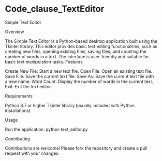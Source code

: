 # Code_clause_TextEditor
Simple Text Editor

Overview

The Simple Text Editor is a Python-based desktop application built using the Tkinter library. This editor provides basic text editing functionalities, such as creating new files, opening existing files, saving files, and counting the number of words in a text. The interface is user-friendly and suitable for basic text manipulation tasks. Features


Create New File: Start a new text file.
Open File: Open an existing text file.
Save File: Save the current text file.
Save As: Save the current text file with a new name.
Word Count: Display the number of words in the current text.
Exit: Exit the text editor.

Requirements

 Python 3.7 or higher
Tkinter library (usually included with Python installations)

Usage

 Run the application:
  python text_editor.py

Contributing

 Contributions are welcome! Please fork the repository and create a pull request with your changes.







